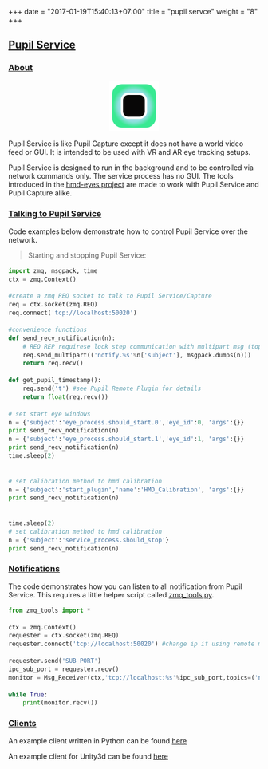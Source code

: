 +++
date = "2017-01-19T15:40:13+07:00"
title = "pupil servce"
weight = "8"
+++

<div class="header-border-top"></div>
<div class="content-container">
  <div class="header-link">
    <a href="#pupil-service">
      <h2 id="pupil-service">Pupil Service</h2>
    </a>
  </div>
</div>

<div class="content-container">
  <div class="header-link">
    <a href="#service-about">
      <h3 id="service-about">About</h3>
    </a>
  </div>
</div>
<div class="header-border-bottom"></div>

<p align="center">
	<img src="/images/icons/ps.png" width="20%">
</p>

Pupil Service is like Pupil Capture except it does not have a world video feed or GUI. It is intended to be used with VR and AR eye tracking setups. 

Pupil Service is designed to run in the background and to be controlled via network commands only. The service process has no GUI. The tools introduced in the [hmd-eyes project](https://github.com/pupil-labs/hmd-eyes) are made to work with Pupil Service and Pupil Capture alike.

<div class="content-container">
  <div class="header-link">
    <a href="#talk-service">
      <h3 id="talk-service">Talking to Pupil Service</h3>
    </a>
  </div>
</div>
<div class="header-border-bottom"></div>

Code examples below demonstrate how to control Pupil Service over the network. 

> Starting and stopping Pupil Service:

```python
import zmq, msgpack, time
ctx = zmq.Context()

#create a zmq REQ socket to talk to Pupil Service/Capture
req = ctx.socket(zmq.REQ)
req.connect('tcp://localhost:50020')

#convenience functions
def send_recv_notification(n):
    # REQ REP requirese lock step communication with multipart msg (topic,msgpack_encoded dict)
    req.send_multipart(('notify.%s'%n['subject'], msgpack.dumps(n)))
    return req.recv()

def get_pupil_timestamp():
    req.send('t') #see Pupil Remote Plugin for details
    return float(req.recv())

# set start eye windows
n = {'subject':'eye_process.should_start.0','eye_id':0, 'args':{}}
print send_recv_notification(n)
n = {'subject':'eye_process.should_start.1','eye_id':1, 'args':{}}
print send_recv_notification(n)
time.sleep(2)


# set calibration method to hmd calibration
n = {'subject':'start_plugin','name':'HMD_Calibration', 'args':{}}
print send_recv_notification(n)


time.sleep(2)
# set calibration method to hmd calibration
n = {'subject':'service_process.should_stop'}
print send_recv_notification(n)
```

<div class="content-container">
  <div class="header-link">
    <a href="#notification">
      <h3 id="notification">Notifications</h3>
    </a>
  </div>
</div>
<div class="header-border-bottom"></div>

The code demonstrates how you can listen to all notification from Pupil Service. This requires a little helper script called [zmq_tools.py](https://github.com/pupil-labs/hmd-eyes/blob/master/hmd_calibration/zmq_tools.py).


```python
from zmq_tools import *

ctx = zmq.Context()
requester = ctx.socket(zmq.REQ)
requester.connect('tcp://localhost:50020') #change ip if using remote machine

requester.send('SUB_PORT')
ipc_sub_port = requester.recv()
monitor = Msg_Receiver(ctx,'tcp://localhost:%s'%ipc_sub_port,topics=('notify.',)) #change ip if using remote machine

while True:
    print(monitor.recv())
```

<div class="content-container">
  <div class="header-link">
    <a href="#clients">
      <h3 id="clients">Clients</h3>
    </a>
  </div>
</div>
<div class="header-border-bottom"></div>

An example client written in Python can be found [here](https://github.com/pupil-labs/hmd-eyes/tree/master/hmd_calibration)

An example client for Unity3d can be found [here](https://github.com/pupil-labs/hmd-eyes/tree/master/unity_integration_calibration)
